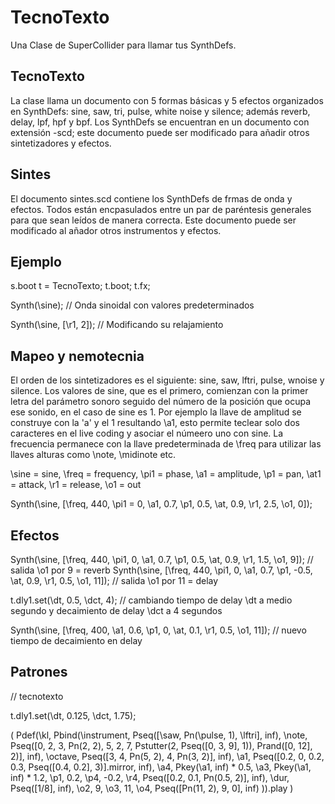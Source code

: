 # TecnoTexto
Una Clase de SuperCollider para llamar tus SynthDefs.

## TecnoTexto
La clase llama un documento con 5 formas básicas y 5 efectos organizados en SynthDefs: sine, saw, tri, pulse, white noise y silence; además reverb, delay, lpf, hpf y bpf. Los SynthDefs se encuentran en un documento con extensión -scd; este documento puede ser modificado para añadir otros sintetizadores y efectos.

## Sintes
El documento sintes.scd contiene los SynthDefs de frmas de onda y efectos. Todos están encpasulados entre un par de paréntesis generales para que sean leídos de manera correcta. Este documento puede ser modificado al añador otros instrumentos y efectos.

## Ejemplo

s.boot
t = TecnoTexto;
t.boot;
t.fx;

Synth(\sine); // Onda sinoidal con valores predeterminados

Synth(\sine, [\r1, 2]); // Modificando su relajamiento

## Mapeo y nemotecnia

El orden de los sintetizadores es el siguiente: sine, saw, lftri, pulse, wnoise y silence.
Los valores de sine, que es el primero, comienzan con la primer letra del parámetro sonoro seguido del número de la posición que ocupa ese sonido, en el caso de sine es 1. Por ejemplo la llave de amplitud se construye con la 'a' y el 1 resultando \a1, esto permite teclear solo dos caracteres en el live coding y asociar el númeero uno con sine. La frecuencia permanece con la llave predeterminada de \freq para utilizar las llaves alturas como \note, \midinote etc.

\sine = sine, \freq = frequency, \pi1 = phase, \a1 = amplitude, \p1 = pan, \at1 = attack, \r1 = release, \o1 = out

Synth(\sine, [\freq, 440, \pi1 = 0, \a1, 0.7, \p1, 0.5, \at, 0.9, \r1, 2.5, \o1, 0]);

## Efectos

Synth(\sine, [\freq, 440, \pi1, 0, \a1, 0.7, \p1, 0.5, \at, 0.9, \r1, 1.5, \o1, 9]); // salida \o1 por 9 = reverb
Synth(\sine, [\freq, 440, \pi1, 0, \a1, 0.7, \p1, -0.5, \at, 0.9, \r1, 0.5, \o1, 11]); // salida \o1 por 11 = delay

t.dly1.set(\dt, 0.5, \dct, 4); // cambiando tiempo de delay \dt a medio segundo y decaimiento de delay \dct a 4 segundos

Synth(\sine, [\freq, 400, \a1, 0.6, \p1, 0, \at, 0.1, \r1, 0.5, \o1, 11]); // nuevo tiempo de decaimiento en delay

## Patrones

// tecnotexto

t.dly1.set(\dt, 0.125, \dct, 1.75);

(
Pdef(\kl, Pbind(\instrument, Pseq([\saw, Pn(\pulse, 1), \lftri], inf),
	\note, Pseq([0, 2, 3, Pn(2, 2), 5, 2, 7, Pstutter(2, Pseq([0, 3, 9], 1)), Prand([0, 12], 2)], inf),
	\octave, Pseq([3, 4, Pn(5, 2), 4, Pn(3, 2)], inf),
	\a1, Pseq([0.2, 0, 0.2, 0.3, Pseq([0.4, 0.2], 3)].mirror, inf),
	\a4, Pkey(\a1, inf) * 0.5,
	\a3, Pkey(\a1, inf) * 1.2,
	\p1, 0.2,
	\p4, -0.2,
	\r4, Pseq([0.2, 0.1, Pn(0.5, 2)], inf),
	\dur, Pseq([1/8], inf),
	\o2, 9,
	\o3, 11,
	\o4, Pseq([Pn(11, 2), 9, 0], inf)
)).play
)